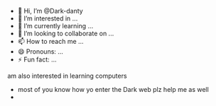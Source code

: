 - 👋 Hi, I’m @Dark-danty
- 👀 I’m interested in ...
- 🌱 I’m currently learning ...
- 💞️ I’m looking to collaborate on ...
- 📫 How to reach me ...
- 😄 Pronouns: ...
- ⚡ Fun fact: ...

<!---
Dark-danty/Dark-danty is a ✨ special ✨ repository because its `README.md` (this file) appears on your GitHub profile.
You can click the Preview link to take a look at your changes.
--->
am also interested in learning computers
- most of you know how yo enter the Dark web plz help me as well
- 
